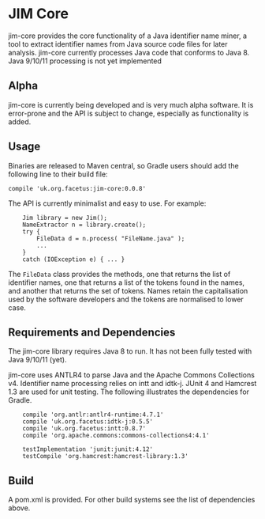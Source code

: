 # JIM Core
jim-core provides the core functionality of a Java identifier name miner, a tool to extract identifier names from Java source code files for later analysis. jim-core currently processes Java code that conforms to Java 8. Java 9/10/11 processing is not yet implemented

## Alpha
jim-core is  currently being developed and is very much alpha software. It is error-prone and the API is subject to change, especially as functionality is added.

## Usage
Binaries are released to Maven central, so Gradle users should add the following line to their build file:

  ``compile 'uk.org.facetus:jim-core:0.0.8'``

The API is currently minimalist and easy to use. For example:

```  
    Jim library = new Jim();
    NameExtractor n = library.create();
    try {
        FileData d = n.process( "FileName.java" );
		...
    }
    catch (IOException e) { ... }
```

The ``FileData`` class provides the methods, one that returns the list of identifier names, one that returns a list of the tokens found in the names, and another that returns the set of tokens. Names retain the capitalisation used by the software developers and the tokens are normalised to lower case. 

## Requirements and Dependencies

The jim-core library requires Java 8 to run. It has not been fully tested with Java 9/10/11 (yet). 

jim-core uses ANTLR4 to parse Java and the Apache Commons Collections v4. Identifier name processing relies on intt and idtk-j. JUnit 4 and Hamcrest 1.3 are used for unit testing. The following illustrates the dependencies for Gradle.

```   
    compile 'org.antlr:antlr4-runtime:4.7.1'
    compile 'uk.org.facetus:idtk-j:0.5.5'
    compile 'uk.org.facetus:intt:0.8.7'
    compile 'org.apache.commons:commons-collections4:4.1'
    
    testImplementation 'junit:junit:4.12'
    testCompile 'org.hamcrest:hamcrest-library:1.3'
```

## Build
A pom.xml is provided. For other build systems see the list of dependencies above. 


